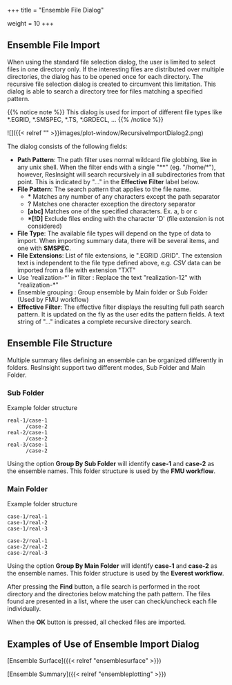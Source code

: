 +++
title = "Ensemble File Dialog"

weight = 10
+++
 
## Ensemble File Import
When using the standard file selection dialog, the user is limited to select files in one directory only. If the interesting files are distributed over multiple directories, the dialog has to be opened once for each directory. The recursive file selection dialog is created to circumvent this limitation. This dialog is able to search a directory tree for files matching a specified pattern.


{{% notice note %}}
This dialog is used for import of different file types like *.EGRID, *.SMSPEC, *.TS, *.GRDECL, ...
{{% /notice %}}

![]({{< relref "" >}}images/plot-window/RecursiveImportDialog2.png)

The dialog consists of the following fields:

- **Path Pattern**: The path filter uses normal wildcard file globbing, like in any unix shell. When the filter ends with a single "**" (eg. "/home/*"), however, ResInsight will search recursively in all subdirectories from that point. This is indicated by "..." in the **Effective Filter** label below.
- **File Pattern**: The search pattern that applies to the file name.
  - **\*** Matches any number of any characters except the path separator
  - **?** Matches one character exception the directory separator
  - **[abc]** Matches one of the specified characters. Ex. a, b or c
  - **\*[!D]** Exclude files ending with the character 'D' (file extension is not considered)
- **File Type**: The available file types will depend on the type of data to import. When importing summary data, there will be several items, and one with **SMSPEC**. 
- **File Extensions**: List of file extensions, ie ".EGRID .GRID". The extension text is independent to the file type defined above, e.g. _CSV_ data can be imported from a file with extension "TXT"
- Use 'realization-*' in filter : Replace the text "realization-12" with "realization-\*"
- Ensemble grouping : Group ensemble by Main folder or Sub Folder (Used by FMU workflow)
- **Effective Filter**: The effective filter displays the resulting full path search pattern. It is updated on the fly as the user edits the pattern fields. A text string of "..." indicates a complete recursive directory search.

## Ensemble File Structure
Multiple summary files defining an ensemble can be organized differently in folders. ResInsight support two different modes, Sub Folder and Main Folder.

### Sub Folder

Example folder structure 

    real-1/case-1
          /case-2
    real-2/case-1
          /case-2
    real-3/case-1
          /case-2

Using the option **Group By Sub Folder** will identify **case-1** and **case-2** as the ensemble names. This folder structure is used by the **FMU workflow**.

### Main Folder

Example folder structure

    case-1/real-1
    case-1/real-2
    case-1/real-3

    case-2/real-1
    case-2/real-2
    case-2/real-3

Using the option **Group By Main Folder** will identify **case-1** and **case-2** as the ensemble names. This folder structure is used by the **Everest workflow**.

After pressing the **Find** button, a file search is performed in the root directory and the directories below matching the path pattern. The files found are presented in a list, where the user can check/uncheck each file individually.

When the **OK** button is pressed, all checked files are imported.


## Examples of Use of Ensemble Import Dialog

[Ensemble Surface]({{< relref "ensemblesurface" >}})

[Ensemble Summary]({{< relref "ensembleplotting" >}})
